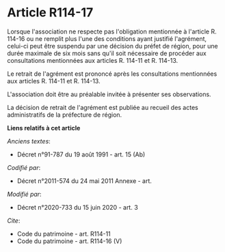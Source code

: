 # Article R114-17

Lorsque l'association ne respecte pas l'obligation mentionnée à l'article R. 114-16 ou ne remplit plus l'une des conditions
ayant justifié l'agrément, celui-ci peut être suspendu par une décision du préfet de région, pour une durée maximale de six
mois sans qu'il soit nécessaire de procéder aux consultations mentionnées aux articles R. 114-11 et R. 114-13.

Le retrait de l'agrément est prononcé après les consultations mentionnées aux articles R. 114-11 et R. 114-13.

L'association doit être au préalable invitée à présenter ses observations.

La décision de retrait de l'agrément est publiée au recueil des actes administratifs de la préfecture de région.

**Liens relatifs à cet article**

_Anciens textes_:

  - Décret n°91-787 du 19 août 1991 - art. 15 (Ab)

_Codifié par_:

  - Décret n°2011-574 du 24 mai 2011 Annexe - art.

_Modifié par_:

  - Décret n°2020-733 du 15 juin 2020 - art. 3

_Cite_:

  - Code du patrimoine - art. R114-11
  - Code du patrimoine - art. R114-16 (V)
